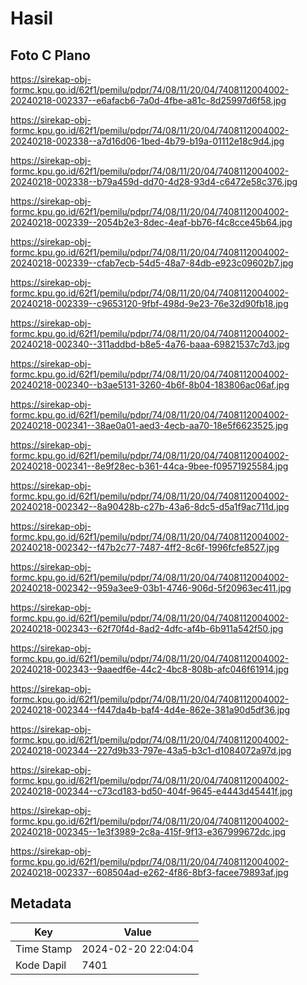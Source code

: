 # Hasil

## Foto C Plano

https://sirekap-obj-formc.kpu.go.id/62f1/pemilu/pdpr/74/08/11/20/04/7408112004002-20240218-002337--e6afacb6-7a0d-4fbe-a81c-8d25997d6f58.jpg

https://sirekap-obj-formc.kpu.go.id/62f1/pemilu/pdpr/74/08/11/20/04/7408112004002-20240218-002338--a7d16d06-1bed-4b79-b19a-01112e18c9d4.jpg

https://sirekap-obj-formc.kpu.go.id/62f1/pemilu/pdpr/74/08/11/20/04/7408112004002-20240218-002338--b79a459d-dd70-4d28-93d4-c6472e58c376.jpg

https://sirekap-obj-formc.kpu.go.id/62f1/pemilu/pdpr/74/08/11/20/04/7408112004002-20240218-002339--2054b2e3-8dec-4eaf-bb76-f4c8cce45b64.jpg

https://sirekap-obj-formc.kpu.go.id/62f1/pemilu/pdpr/74/08/11/20/04/7408112004002-20240218-002339--cfab7ecb-54d5-48a7-84db-e923c09602b7.jpg

https://sirekap-obj-formc.kpu.go.id/62f1/pemilu/pdpr/74/08/11/20/04/7408112004002-20240218-002339--c9653120-9fbf-498d-9e23-76e32d90fb18.jpg

https://sirekap-obj-formc.kpu.go.id/62f1/pemilu/pdpr/74/08/11/20/04/7408112004002-20240218-002340--311addbd-b8e5-4a76-baaa-69821537c7d3.jpg

https://sirekap-obj-formc.kpu.go.id/62f1/pemilu/pdpr/74/08/11/20/04/7408112004002-20240218-002340--b3ae5131-3260-4b6f-8b04-183806ac06af.jpg

https://sirekap-obj-formc.kpu.go.id/62f1/pemilu/pdpr/74/08/11/20/04/7408112004002-20240218-002341--38ae0a01-aed3-4ecb-aa70-18e5f6623525.jpg

https://sirekap-obj-formc.kpu.go.id/62f1/pemilu/pdpr/74/08/11/20/04/7408112004002-20240218-002341--8e9f28ec-b361-44ca-9bee-f09571925584.jpg

https://sirekap-obj-formc.kpu.go.id/62f1/pemilu/pdpr/74/08/11/20/04/7408112004002-20240218-002342--8a90428b-c27b-43a6-8dc5-d5a1f9ac711d.jpg

https://sirekap-obj-formc.kpu.go.id/62f1/pemilu/pdpr/74/08/11/20/04/7408112004002-20240218-002342--f47b2c77-7487-4ff2-8c6f-1996fcfe8527.jpg

https://sirekap-obj-formc.kpu.go.id/62f1/pemilu/pdpr/74/08/11/20/04/7408112004002-20240218-002342--959a3ee9-03b1-4746-906d-5f20963ec411.jpg

https://sirekap-obj-formc.kpu.go.id/62f1/pemilu/pdpr/74/08/11/20/04/7408112004002-20240218-002343--62f70f4d-8ad2-4dfc-af4b-6b911a542f50.jpg

https://sirekap-obj-formc.kpu.go.id/62f1/pemilu/pdpr/74/08/11/20/04/7408112004002-20240218-002343--9aaedf6e-44c2-4bc8-808b-afc046f61914.jpg

https://sirekap-obj-formc.kpu.go.id/62f1/pemilu/pdpr/74/08/11/20/04/7408112004002-20240218-002344--f447da4b-baf4-4d4e-862e-381a90d5df36.jpg

https://sirekap-obj-formc.kpu.go.id/62f1/pemilu/pdpr/74/08/11/20/04/7408112004002-20240218-002344--227d9b33-797e-43a5-b3c1-d1084072a97d.jpg

https://sirekap-obj-formc.kpu.go.id/62f1/pemilu/pdpr/74/08/11/20/04/7408112004002-20240218-002344--c73cd183-bd50-404f-9645-e4443d45441f.jpg

https://sirekap-obj-formc.kpu.go.id/62f1/pemilu/pdpr/74/08/11/20/04/7408112004002-20240218-002345--1e3f3989-2c8a-415f-9f13-e367999672dc.jpg

https://sirekap-obj-formc.kpu.go.id/62f1/pemilu/pdpr/74/08/11/20/04/7408112004002-20240218-002337--608504ad-e262-4f86-8bf3-facee79893af.jpg


## Metadata

| Key        | Value               |
| ---------- | ------------------- |
| Time Stamp | 2024-02-20 22:04:04 |
| Kode Dapil | 7401                |



